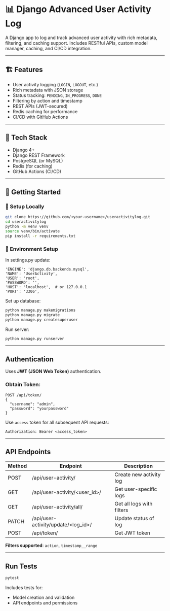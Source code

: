 # 📊 Django Advanced User Activity Log

A Django app to log and track advanced user activity with rich metadata, filtering, and caching support. Includes RESTful APIs, custom model manager, caching, and CI/CD integration.

---

## 🏗 Features

- User activity logging (`LOGIN`, `LOGOUT`, etc.)
- Rich metadata with JSON storage
- Status tracking: `PENDING`, `IN_PROGRESS`, `DONE`
- Filtering by action and timestamp
- REST APIs (JWT-secured)
- Redis caching for performance
- CI/CD with GitHub Actions

---

## 🧰 Tech Stack

- Django 4+
- Django REST Framework
- PostgreSQL (or MySQL)
- Redis (for caching)
- GitHub Actions (CI/CD)

---

## 🚀 Getting Started

### 🔧 Setup Locally

```bash
git clone https://github.com/<your-username>/useractivitylog.git
cd useractivitylog
python -m venv venv
source venv/bin/activate
pip install -r requirements.txt
```

### 🔧 Environment Setup
In settings.py update:

```env
'ENGINE': 'django.db.backends.mysql',
'NAME': 'UserActivity',
'USER': 'root',
'PASSWORD': '',
'HOST': 'localhost',  # or 127.0.0.1
'PORT': '3306',
```

Set up database:
```bash
python manage.py makemigrations
python manage.py migrate
python manage.py createsuperuser
```

Run server:
```bash
python manage.py runserver
```

---

## Authentication

Uses **JWT (JSON Web Token)** authentication.

### Obtain Token:
```http
POST /api/token/
{
  "username": "admin",
  "password": "yourpassword"
}
```
Use `access` token for all subsequent API requests:
```http
Authorization: Bearer <access_token>
```

---

## API Endpoints

| Method | Endpoint | Description |
|--------|----------|-------------|
| POST   | /api/user-activity/ | Create new activity log |
| GET    | /api/user-activity/<user_id>/ | Get user-specific logs |
| GET    | /api/user-activity/all/ | Get all logs with filters |
| PATCH  | /api/user-activity/update/<log_id>/ | Update status of log |
| POST   | /api/token/ | Get JWT token |

**Filters supported**: `action`, `timestamp__range`

---

## Run Tests

```bash
pytest
```

Includes tests for:
- Model creation and validation
- API endpoints and permissions

